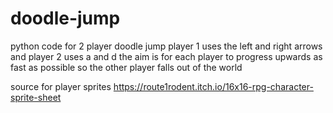 # doodle-jump

python code for 2 player doodle jump
player 1 uses the left and right arrows and player 2 uses a and d
the aim is for each player to progress upwards as fast as possible so the other player falls out of the world

source for player sprites https://route1rodent.itch.io/16x16-rpg-character-sprite-sheet

